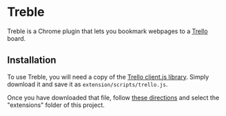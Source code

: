 Treble
======

Treble is a Chrome plugin that lets you bookmark webpages to a [Trello](https://trello.com/) board.


## Installation

To use Treble, you will need a copy of the [Trello client.js library](https://trello.com/docs/gettingstarted/index.html#using-client-js). Simply download it and save it as `extension/scripts/trello.js`.

Once you have downloaded that file, follow [these directions](http://developer.chrome.com/extensions/getstarted.html#unpacked) and select the "extensions" folder of this project.
